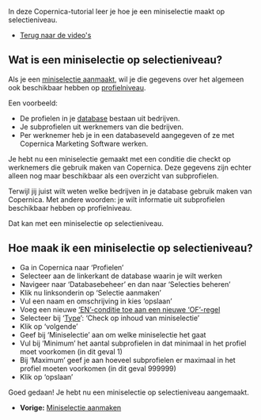 In deze Copernica-tutorial leer je hoe je een miniselectie maakt op
selectieniveau.

-   [Terug naar de video's](./video-tutorials.md "Video's")

Wat is een miniselectie op selectieniveau?
------------------------------------------

Als je een [miniselectie aanmaakt](./profiles-creating-a-miniselection.md),
wil je die gegevens over het algemeen ook beschikbaar hebben op
[profielniveau](./sending-to-profiles-or-subprofiles.md).

Een voorbeeld:

-   De profielen in je [database](./profiles-creating-a-database.md)
    bestaan uit bedrijven.
-   Je subprofielen uit werknemers van die bedrijven.
-   Per werknemer heb je in een databaseveld aangegeven of ze met
    Copernica Marketing Software werken.

Je hebt nu een miniselectie gemaakt met een conditie die checkt op
werknemers die gebruik maken van Copernica. Deze gegevens zijn echter
alleen nog maar beschikbaar als een overzicht van subprofielen.

Terwijl jij juist wilt weten welke bedrijven in je database gebruik
maken van Copernica. Met andere woorden: je wilt informatie uit
subprofielen beschikbaar hebben op profielniveau.

Dat kan met een miniselectie op selectieniveau.

Hoe maak ik een miniselectie op selectieniveau?
-----------------------------------------------

-   Ga in Copernica naar ‘Profielen’
-   Selecteer aan de linkerkant de database waarin je wilt werken
-   Navigeer naar ‘Databasebeheer’ en dan naar ‘Selecties beheren’
-   Klik nu linksonderin op ‘Selectie aanmaken’
-   Vul een naam en omschrijving in kies ‘opslaan’
-   Voeg een nieuwe [‘EN’-conditie toe aan een nieuwe
    ‘OF’-regel](./or-and-and-selection-conditions.md)
-   Selecteer bij
    ‘[Type](./selectie-conditietypes.md)’: ‘Check op inhoud van miniselectie’
-   Klik op ‘volgende’
-   Geef bij ‘Miniselectie’ aan om welke miniselectie het gaat
-   Vul bij ‘Minimum’ het aantal subprofielen in dat minimaal in het
    profiel moet voorkomen (in dit geval 1)
-   Bij ‘Maximum’ geef je aan hoeveel subprofielen er maximaal in het
    profiel moeten voorkomen (in dit geval 999999)
-   Klik op ‘opslaan’

Goed gedaan! Je hebt nu een miniselectie op selectieniveau aangemaakt.

-   **Vorige:** [Miniselectie aanmaken](./profiles-creating-a-miniselection.md "Profielen: Miniselectie aanmaken")

